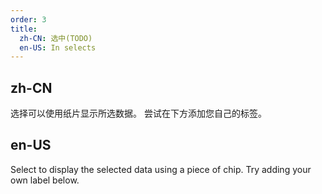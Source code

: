```yaml
---
order: 3
title:
  zh-CN: 选中(TODO)
  en-US: In selects
---
```


## zh-CN

选择可以使用纸片显示所选数据。 尝试在下方添加您自己的标签。

## en-US

Select to display the selected data using a piece of chip. Try adding your own label below.
